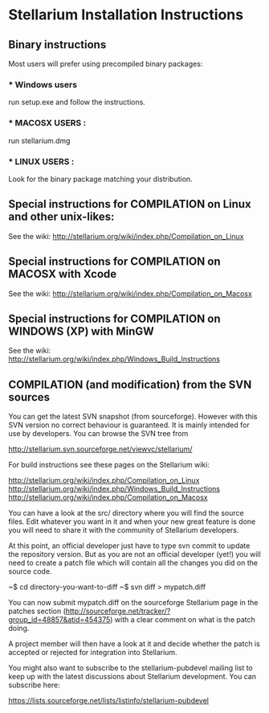 # Stellarium Installation Instructions

## Binary instructions

Most users will prefer using precompiled binary packages:

### * Windows users
run setup.exe and follow the instructions.
### * MACOSX USERS :
run stellarium.dmg

### * LINUX USERS :
Look for the binary package matching your distribution.


## Special instructions for COMPILATION on Linux and other unix-likes:

See the wiki:
http://stellarium.org/wiki/index.php/Compilation_on_Linux

## Special instructions for COMPILATION on MACOSX with Xcode 

See the wiki:
http://stellarium.org/wiki/index.php/Compilation_on_Macosx


## Special instructions for COMPILATION on WINDOWS (XP) with MinGW

See the wiki:
http://stellarium.org/wiki/index.php/Windows_Build_Instructions


## COMPILATION (and modification) from the SVN sources

You can get the latest SVN snapshot (from sourceforge). However with this SVN
version no correct behaviour is guaranteed. It is mainly intended for use by
developers. 
You can browse the SVN tree from 

http://stellarium.svn.sourceforge.net/viewvc/stellarium/


For build instructions see these pages on the Stellarium wiki:

http://stellarium.org/wiki/index.php/Compilation_on_Linux
http://stellarium.org/wiki/index.php/Windows_Build_Instructions
http://stellarium.org/wiki/index.php/Compilation_on_Macosx


You can have a look at the src/ directory where you will find the source 
files.  Edit whatever you want in it and when your new great feature is done 
you will need to share it with the community of Stellarium developers.

At this point, an official developer just have to type svn commit to update 
the repository version. But as you are not an official developer (yet!) you 
will need to create a patch file which will contain all the changes you did 
on the source code.  

~$ cd directory-you-want-to-diff
~$ svn diff > mypatch.diff

You can now submit mypatch.diff on the sourceforge Stellarium page in the 
patches section (http://sourceforge.net/tracker/?group_id=48857&atid=454375) 
with a clear comment on what is the patch doing.

A project member will then have a look at it and decide whether the patch is 
accepted or rejected for integration into Stellarium.

You might also want to subscribe to the stellarium-pubdevel mailing list to
keep up with the latest discussions about Stellarium development.  You 
can subscribe here:

https://lists.sourceforge.net/lists/listinfo/stellarium-pubdevel


